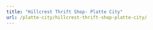 ```yaml
---
title: "Hillcrest Thrift Shop- Platte City"
url: /platte-city/hillcrest-thrift-shop-platte-city/
---
```

